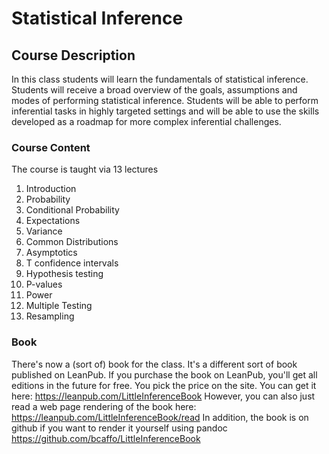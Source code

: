 # Statistical Inference


## Course Description

In this class students will learn the fundamentals of statistical inference. Students will receive a broad overview of the goals, assumptions and modes of performing statistical inference. Students will be able to perform inferential tasks in highly targeted settings and will be able to use the skills developed as a roadmap for more complex inferential challenges.

### Course Content

The course is taught via 13 lectures

 1. Introduction
 1. Probability
 1. Conditional Probability
 1. Expectations
 1. Variance
 1. Common Distributions
 1. Asymptotics
 1. T confidence intervals
 1. Hypothesis testing
 1. P-values
 1. Power
 1. Multiple Testing
 1. Resampling

### Book
There's now a (sort of) book for the class. It's a different sort of book published on LeanPub. If you purchase the book on LeanPub, you'll get all editions in the future for free. You pick the price on the site. You can get it here: https://leanpub.com/LittleInferenceBook
However, you can also just read a web page rendering of the book here: https://leanpub.com/LittleInferenceBook/read
In addition, the book is on github if you want to render it yourself using pandoc https://github.com/bcaffo/LittleInferenceBook

